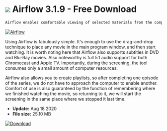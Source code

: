 # ![](https://cdn.softexe.net/static/icon/d/airflow-9476.png) Airflow 3.1.9 - Free Download

```sh
Airflow enables comfortable viewing of selected materials from the computer on Apple TV devices and Chromecast.
```
[![Airflow](https://gallery.dpcdn.pl/imgc/Tools/85343/g_-_420x350_1.5_-_xcc48ddee-ffe9-427b-802d-7cb8831b6acf.jpg)](https://softexe.net/win/multimedia/other/airflow:adgf.html)

Using Airflow is fabulously simple. It's enough to use the drag-and-drop technique to place any movie in the main program window, and then start watching. It is worth noting here that Airflow also supports subtitles in DVD and Blu-Ray movies. Also noteworthy is full 5.1 audio support for both Chromecast and Apple TV. Importantly, during the screening, the tool consumes only a small amount of computer resources.
 
 Airflow also allows you to create playlists, so after completing one episode of the series, we do not have to approach the computer to enable another. Comfort of use is also guaranteed by the function of remembering where we finished watching the movie, so returning to it, we will start the screening in the same place where we stopped it last time.


- **Update:** Aug 18 2020
- **File size:** 25.10 MB

[![Download](https://cdn.softexe.net/static/img/download.png)](https://softexe.net/win/multimedia/other/airflow:adgf.html)

